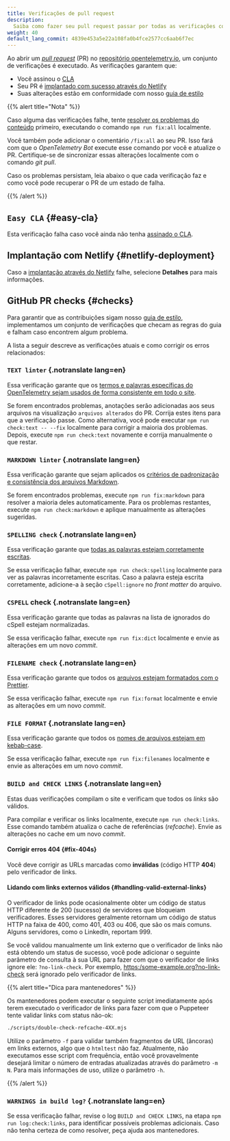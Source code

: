 ```yaml
---
title: Verificações de pull request
description:
  Saiba como fazer seu pull request passar por todas as verificações com sucesso
weight: 40
default_lang_commit: 4839e453a5e22a108fa0b4fce2577cc6aab6f7ec
---
```


Ao abrir um
[_pull request_](https://docs.github.com/en/get-started/learning-about-github/github-glossary#pull-request)
(PR) no
[repositório opentelemetry.io](https://github.com/open-telemetry/opentelemetry.io),
um conjunto de verificações é executado. As verificações garantem que:

- Você assinou o [CLA](#easy-cla)
- Seu PR é [implantado com sucesso através do Netlify](#netlify-deployment)
- Suas alterações estão em conformidade com nosso [guia de estilo](#checks)

{{% alert title="Nota" %}}

Caso alguma das verificações falhe, tente
[resolver os problemas do conteúdo](../pull-requests/#fix-issues) primeiro,
executando o comando `npm run fix:all` localmente.

Você também pode adicionar o comentário `/fix:all` ao seu PR. Isso fará com que
o _OpenTelemetry Bot_ execute esse comando por você e atualize o PR.
Certifique-se de sincronizar essas alterações localmente com o comando _git
pull_.

Caso os problemas persistam, leia abaixo o que cada verificação faz e como você
pode recuperar o PR de um estado de falha.

{{% /alert %}}

## `Easy CLA` {#easy-cla}

Esta verificação falha caso você ainda não tenha
[assinado o CLA](../prerequisites/#cla).

## Implantação com Netlify {#netlify-deployment}

Caso a [implantação através do Netlify](https://www.netlify.com/) falhe,
selecione **Detalhes** para mais informações.

## GitHub PR checks {#checks}

Para garantir que as contribuições sigam nosso
[guia de estilo](../style-guide/), implementamos um conjunto de verificações que
checam as regras do guia e falham caso encontrem algum problema.

A lista a seguir descreve as verificações atuais e como corrigir os erros
relacionados:

### `TEXT linter` {.notranslate lang=en}

Essa verificação garante que os
[termos e palavras específicas do OpenTelemetry sejam usados de forma consistente em todo o site](../style-guide/#opentelemetryio-word-list).

Se forem encontrados problemas, anotações serão adicionadas aos seus arquivos na
visualização `arquivos alterados` do PR. Corrija estes itens para que a
verificação passe. Como alternativa, você pode executar
`npm run check:text -- --fix` localmente para corrigir a maioria dos problemas.
Depois, execute `npm run check:text` novamente e corrija manualmente o que
restar.

### `MARKDOWN linter` {.notranslate lang=en}

Essa verificação garante que sejam aplicados os
[critérios de padronização e consistência dos arquivos Markdown](../style-guide/#markdown-standards).

Se forem encontrados problemas, execute `npm run fix:markdown` para resolver a
maioria deles automaticamente. Para os problemas restantes, execute
`npm run check:markdown` e aplique manualmente as alterações sugeridas.

### `SPELLING check` {.notranslate lang=en}

Essa verificação garante que
[todas as palavras estejam corretamente escritas](../style-guide/#spell-checking).

Se essa verificação falhar, execute `npm run check:spelling` localmente para ver
as palavras incorretamente escritas. Caso a palavra esteja escrita corretamente,
adicione-a à seção `cSpell:ignore` no _front matter_ do arquivo.

### `CSPELL` check {.notranslate lang=en}

Essa verificação garante que todas as palavras na lista de ignorados do cSpell
estejam normalizadas.

Se essa verificação falhar, execute `npm run fix:dict` localmente e envie as
alterações em um novo _commit_.

### `FILENAME check` {.notranslate lang=en}

Essa verificação garante que todos os
[arquivos estejam formatados com o Prettier](../style-guide/#file-format).

Se essa verificação falhar, execute `npm run fix:format` localmente e envie as
alterações em um novo _commit_.

### `FILE FORMAT` {.notranslate lang=en}

Essa verificação garante que todos os
[nomes de arquivos estejam em kebab-case](../style-guide/#file-names).

Se essa verificação falhar, execute `npm run fix:filenames` localmente e envie
as alterações em um novo _commit_.

### `BUILD and CHECK LINKS` {.notranslate lang=en}

Estas duas verificações compilam o site e verificam que todos os _links_ são
válidos.

Para compilar e verificar os links localmente, execute `npm run check:links`.
Esse comando também atualiza o cache de referências (_refcache_). Envie as
alterações no cache em um novo _commit_.

#### Corrigir erros 404 {#fix-404s}

Você deve corrigir as URLs marcadas como **inválidas** (código HTTP **404**)
pelo verificador de links.

#### Lidando com links externos válidos {#handling-valid-external-links}

O verificador de links pode ocasionalmente obter um código de status HTTP
diferente de 200 (sucesso) de servidores que bloqueiam verificadores. Esses
servidores geralmente retornam um código de status HTTP na faixa de 400, como
401, 403 ou 406, que são os mais comuns. Alguns servidores, como o LinkedIn,
reportam 999.

Se você validou manualmente um link externo que o verificador de links não está
obtendo um status de sucesso, você pode adicionar o seguinte parâmetro de
consulta à sua URL para fazer com que o verificador de links ignore ele:
`?no-link-check`. Por exemplo, <https:/some-example.org?no-link-check> será
ignorado pelo verificador de links.

{{% alert title="Dica para mantenedores" %}}

Os mantenedores podem executar o seguinte script imediatamente após terem
executado o verificador de links para fazer com que o Puppeteer tente validar
links com status não-ok:

```sh
./scripts/double-check-refcache-4XX.mjs
```

Utilize o parâmetro `-f` para validar também fragmentos de URL (âncoras) em
links externos, algo que o `htmltest` não faz. Atualmente, não executamos
esse script com frequência, então você provavelmente desejará limitar o número de
entradas atualizadas através do parâmetro `-m N`. Para mais informações de uso,
utilize o parâmetro `-h`.

{{% /alert %}}

### `WARNINGS in build log?` {.notranslate lang=en}

Se essa verificação falhar, revise o log `BUILD and CHECK LINKS`, na etapa
`npm run log:check:links`, para identificar possíveis problemas adicionais. Caso
não tenha certeza de como resolver, peça ajuda aos mantenedores.
